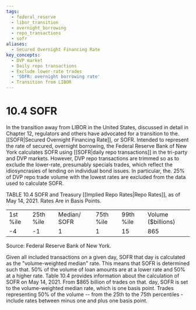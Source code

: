 ```yaml
---
tags:
  - federal_reserve
  - libor_transition
  - overnight_borrowing
  - repo_transactions
  - sofr
aliases:
  - Secured Overnight Financing Rate
key_concepts:
  - DVP market
  - Daily repo transactions
  - Exclude lower-rate trades
  - 'SOFR: overnight borrowing rate'
  - Transition from LIBOR
---
```


# 10.4 SOFR  

In the transition away from LIBOR in the United States, discussed in detail in Chapter 12, regulators and others have advocated for a transition to the. [[SOFR|Secured Overnight Financing Rate]], or SOFR. Intended to represent the rate of secured, overnight borrowing, the Federal Reserve Bank of New York calculates SOFR using [[SOFR|daily repo transactions]] in the tri-party and DVP markets. However, DVP repo transactions are trimmed so as to exclude the lower-rate, presumably specials trades, which reflect the idiosyncrasies of lending on individual bond issues. In particular, the. $25\%$ of DVP repo trade volume with the lowest rates are excluded from the data used to calculate SOFR.  

TABLE 10.4  SOFR and Treasury [[Implied Repo Rates|Repo Rates]], as of May 14, 2021. Rates Are in Basis Points.   


<html><body><table><tr><td>1st %ile</td><td>25th %ile</td><td>Median/ SOFR</td><td>75th %ile</td><td>99th %ile</td><td>Volume ($billions)</td></tr><tr><td>-4</td><td>-1</td><td>1</td><td>1</td><td>15</td><td>865</td></tr></table></body></html>

Source: Federal Reserve Bank of New York.  

Given all included transactions on a given day, SOFR that day is calculated as the "volume-weighted median" rate. This means that SOFR is determined such that. $50\%$ of the volume of loan amounts are at a lower rate and $50\%$ at a higher rate. Table 10.4 provides information about the calculation of SOFR on May 14, 2021. From $\$865$ billion of trades on that. day, SOFR is set to the volume-weighted median rate, which is one basis point. Trades representing $50\%$ of the volume -- from the $25\mathrm{th}$ to the 75th percentiles - include rates between minus one and plus one basis point.  